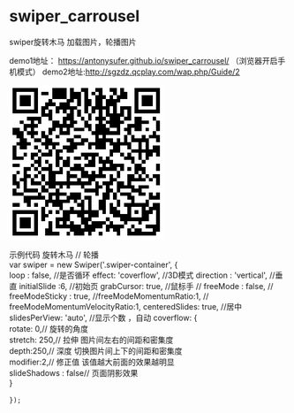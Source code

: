 # swiper_carrousel
swiper旋转木马 加载图片，轮播图片

demo1地址： https://antonysufer.github.io/swiper_carrousel/ （浏览器开启手机模式）
demo2地址:http://sgzdz.qcplay.com/wap.php/Guide/2



![](https://github.com/AntonySufer/swiper_carrousel/blob/master/ewm.png)  


示例代码  旋转木马
// 轮播  
    var swiper = new Swiper('.swiper-container', {  
        loop : false,  //是否循环
        effect: 'coverflow',  //3D模式
        direction : 'vertical',  //垂直
        initialSlide :6, //初始页
        grabCursor: true,  //鼠标手
        //  freeMode : false,
         // freeModeSticky : true,
         //freeModeMomentumRatio:1,
        //  freeModeMomentumVelocityRatio:1,
        centeredSlides: true,   //居中
        slidesPerView: 'auto',   //显示个数 ，自动
        coverflow: {  
             rotate: 0,// 旋转的角度  
            stretch: 250,// 拉伸   图片间左右的间距和密集度  
            depth:250,// 深度   切换图片间上下的间距和密集度  
            modifier:2,// 修正值 该值越大前面的效果越明显  
            slideShadows : false// 页面阴影效果  
        }
      
    });  
